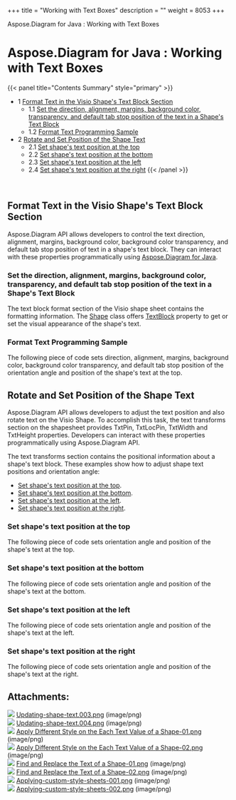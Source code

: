 +++
title = "Working with Text Boxes" 
description = "" 
weight = 8053 
+++

Aspose.Diagram for Java : Working with Text Boxes  

# Aspose.Diagram for Java : Working with Text Boxes


{{< panel title="Contents Summary" style="primary" >}}
*   1 [Format Text in the Visio Shape's Text Block Section](#WorkingwithTextBoxes-FormatTextintheVisioShape'sTextBlockSection)
    *   1.1 [Set the direction, alignment, margins, background color, transparency, and default tab stop position of the text in a Shape's Text Block](#WorkingwithTextBoxes-Setthedirection,alignment,margins,backgroundcolor,transparency,anddefaulttabstoppositionofthetextinaShape'sTextBlock)
    *   1.2 [Format Text Programming Sample](#WorkingwithTextBoxes-FormatTextProgrammingSample)
*   2 [Rotate and Set Position of the Shape Text](#WorkingwithTextBoxes-RotateandSetPositionoftheShapeText)
    *   2.1 [Set shape's text position at the top](#WorkingwithTextBoxes-Setshape'stextpositionatthetop)
    *   2.2 [Set shape's text position at the bottom](#WorkingwithTextBoxes-Setshape'stextpositionatthebottom)
    *   2.3 [Set shape's text position at the left](#WorkingwithTextBoxes-Setshape'stextpositionattheleft)
    *   2.4 [Set shape's text position at the right](#WorkingwithTextBoxes-Setshape'stextpositionattheright)
{{< /panel >}}
 

 

## Format Text in the Visio Shape's Text Block Section

Aspose.Diagram API allows developers to control the text direction, alignment, margins, background color, background color transparency, and default tab stop position of text in a shape's text block. They can interact with these properties programmatically using [Aspose.Diagram for Java](http://www.aspose.com/java/diagram-component.aspx).

### Set the direction, alignment, margins, background color, transparency, and default tab stop position of the text in a Shape's Text Block

The text block format section of the Visio shape sheet contains the formatting information. The [Shape](http://www.aspose.com/api/java/diagram/com.aspose.diagram/classes/Shape) class offers [TextBlock](http://www.aspose.com/api/java/diagram/com.aspose.diagram/classes/TextBlock) property to get or set the visual appearance of the shape's text.

### Format Text Programming Sample

The following piece of code sets direction, alignment, margins, background color, background color transparency, and default tab stop position of the orientation angle and position of the shape's text at the top.

## Rotate and Set Position of the Shape Text

Aspose.Diagram API allows developers to adjust the text position and also rotate text on the Visio Shape. To accomplish this task, the text transforms section on the shapesheet provides TxtPin, TxtLocPin, TxtWidth and TxtHeight properties. Developers can interact with these properties programmatically using Aspose.Diagram API.

The text transforms section contains the positional information about a shape's text block. These examples show how to adjust shape text positions and orientation angle:

*   [Set shape's text position at the top](https://docs2.aspose.com/diagram/java/developerguide/working+with+text+boxes).
*   [Set shape's text position at the bottom](https://docs2.aspose.com/diagram/java/developerguide/working+with+text+boxes).
*   [Set shape's text position at the left](https://docs2.aspose.com/diagram/java/developerguide/working+with+text+boxes).
*   [Set shape's text position at the right](https://docs2.aspose.com/diagram/java/developerguide/working+with+text+boxes).

### Set shape's text position at the top

The following piece of code sets orientation angle and position of the shape's text at the top.

### Set shape's text position at the bottom

The following piece of code sets orientation angle and position of the shape's text at the bottom.

### Set shape's text position at the left

The following piece of code sets orientation angle and position of the shape's text at the left.

### Set shape's text position at the right

The following piece of code sets orientation angle and position of the shape's text at the right.

## Attachments:

![](https://docs2.aspose.com/diagram/java/images/icons/bullet_blue.gif) [Updating-shape-text.003.png](https://docs2.aspose.com/diagram/java/attachments/18612302/18808855.png) (image/png)  
![](https://docs2.aspose.com/diagram/java/images/icons/bullet_blue.gif) [Updating-shape-text.004.png](https://docs2.aspose.com/diagram/java/attachments/18612302/18808854.png) (image/png)  
![](https://docs2.aspose.com/diagram/java/images/icons/bullet_blue.gif) [Apply Different Style on the Each Text Value of a Shape-01.png](https://docs2.aspose.com/diagram/java/attachments/18612302/18808860.png) (image/png)  
![](https://docs2.aspose.com/diagram/java/images/icons/bullet_blue.gif) [Apply Different Style on the Each Text Value of a Shape-02.png](https://docs2.aspose.com/diagram/java/attachments/18612302/18808861.png) (image/png)  
![](https://docs2.aspose.com/diagram/java/images/icons/bullet_blue.gif) [Find and Replace the Text of a Shape-01.png](https://docs2.aspose.com/diagram/java/attachments/18612302/18808858.png) (image/png)  
![](https://docs2.aspose.com/diagram/java/images/icons/bullet_blue.gif) [Find and Replace the Text of a Shape-02.png](https://docs2.aspose.com/diagram/java/attachments/18612302/18808859.png) (image/png)  
![](https://docs2.aspose.com/diagram/java/images/icons/bullet_blue.gif) [Applying-custom-style-sheets-001.png](https://docs2.aspose.com/diagram/java/attachments/18612302/18808856.png) (image/png)  
![](https://docs2.aspose.com/diagram/java/images/icons/bullet_blue.gif) [Applying-custom-style-sheets-002.png](https://docs2.aspose.com/diagram/java/attachments/18612302/18808857.png) (image/png)  

